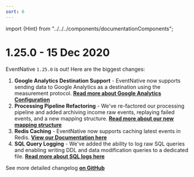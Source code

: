 ```yaml
---
sort: 6
---
```


import {Hint} from "../../../components/documentationComponents";

# 1.25.0 - 15 Dec 2020

EventNative `1.25.0` is out! Here are the biggest changes:

1. **Google Analytics Destination Support** - EventNative now supports sending data to Google Analytics as a destination using the measurement protocol. [**Read more about Google Analytics Configuration**](/docs/destinations-configuration/google-analytics)
2. **Processing Pipeline Refactoring** - We've re-factored our processing pipeline and added archiving income raw events, replaying failed events, and a new mapping structure. [**Read more about our new mapping structure**](/docs/configuration/schema-and-mappings)
3. **Redis Caching** - EventNative now supports caching latest events in Redis. [**View our Documentation here**](/docs/other-features/events-cache)
4. **SQL Query Logging** - We've added the ability to log raw SQL queries and enabling writing DDL and data modification queries to a dedicated file. [**Read more about SQL logs here** ](/docs/configuration/sql-query-logs)

<Hint>
    See more detailed changelog <a href="https://github.com/jitsucom/eventnative/releases"><b>on GitHub</b></a>
</Hint>